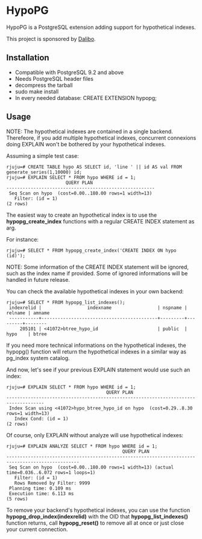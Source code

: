 HypoPG
=======

HypoPG is a PostgreSQL extension adding support for hypothetical indexes.

This project is sponsored by [Dalibo](http://dalibo.com).

Installation
------------

- Compatible with PostgreSQL 9.2 and above
- Needs PostgreSQL header files
- decompress the tarball
- sudo make install
- In every needed database: CREATE EXTENSION hypopg;

Usage
-----

NOTE: The hypothetical indexes are contained in a single backend. Therefeore,
if you add multiple hypothetical indexes, concurrent connexions doing
EXPLAIN won't be bothered by your hypothetical indexes.

Assuming a simple test case:

    rjuju=# CREATE TABLE hypo AS SELECT id, 'line ' || id AS val FROM generate_series(1,10000) id;
    rjuju=# EXPLAIN SELECT * FROM hypo WHERE id = 1;
                          QUERY PLAN
    -------------------------------------------------------
     Seq Scan on hypo  (cost=0.00..180.00 rows=1 width=13)
       Filter: (id = 1)
    (2 rows)


The easiest way to create an hypothetical index is to use the
**hypopg_create_index** functions with a regular CREATE INDEX statement as arg.

For instance:

    rjuju=# SELECT * FROM hypopg_create_index('CREATE INDEX ON hypo (id)');

NOTE: Some information of the CREATE INDEX statement will be ignored, such as
the index name if provided. Some of ignored informations will be handled in
future release.

You can check the available hypothetical indexes in your own backend:

    rjuju=# SELECT * FROM hypopg_list_indexes();
     indexrelid |                 indexname                 | nspname | relname | amname
     -----------+-------------------------------------------+---------+---------+--------
         205101 | <41072>btree_hypo_id                      | public  | hypo    | btree


If you need more technical informations on the hypothetical indexes, the
hypopg() function will return the hypothetical indexes in a similar way as
pg_index system catalog.

And now, let's see if your previous EXPLAIN statement would use such an index:

    rjuju=# EXPLAIN SELECT * FROM hypo WHERE id = 1;
                                         QUERY PLAN
    ------------------------------------------------------------------------------------
     Index Scan using <41072>hypo_btree_hypo_id on hypo  (cost=0.29..8.30 rows=1 width=13)
       Index Cond: (id = 1)
    (2 rows)


Of course, only EXPLAIN without analyze will use hypothetical indexes:

    rjuju=# EXPLAIN ANALYZE SELECT * FROM hypo WHERE id = 1;
                                               QUERY PLAN
    -------------------------------------------------------------------------------------------------
     Seq Scan on hypo  (cost=0.00..180.00 rows=1 width=13) (actual time=0.036..6.072 rows=1 loops=1)
       Filter: (id = 1)
       Rows Removed by Filter: 9999
     Planning time: 0.109 ms
     Execution time: 6.113 ms
    (5 rows)

To remove your backend's hypothetical indexes, you can use the function
**hypopg_drop_index(indexrelid)** with the OID that **hypopg_list_indexes()**
function returns, call **hypopg_reset()** to remove all at once or just close
your current connection.
